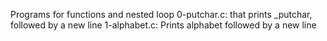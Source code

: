 Programs for functions and nested loop
0-putchar.c: that prints _putchar, followed by a new line
1-alphabet.c: Prints alphabet followed by a new line
